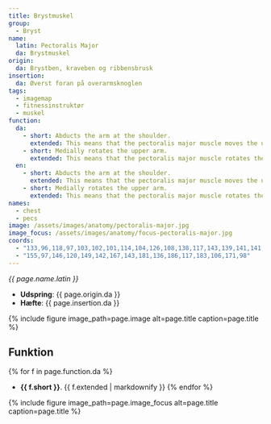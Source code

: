 ```yaml
---
title: Brystmuskel
group:
  - Bryst
name:
  latin: Pectoralis Major
  da: Brystmuskel
origin:
  da: Brystben, kraveben og ribbensbrusk
insertion:
  da: Øverst foran på overarmsknoglen
tags:
  - imagemap
  - fitnessinstruktør
  - muskel
function:
  da:
    - short: Abducts the arm at the shoulder.
      extended: This means that the pectoralis major muscle moves the upper arm away from the vertical midline of the body (i.e. the action of raising your arms to the side).
    - short: Medially rotates the upper arm.
      extended: This means that the pectoralis major muscle rotates the upper arm inward around the axis of the bone (i.e. it rotates the upper arm toward the vertical midline of the body).
  en:
    - short: Abducts the arm at the shoulder.
      extended: This means that the pectoralis major muscle moves the upper arm away from the vertical midline of the body (i.e. the action of raising your arms to the side).
    - short: Medially rotates the upper arm.
      extended: This means that the pectoralis major muscle rotates the upper arm inward around the axis of the bone (i.e. it rotates the upper arm toward the vertical midline of the body).
names:
  - chest
  - pecs
image: /assets/images/anatomy/pectoralis-major.jpg
image_focus: /assets/images/anatomy/focus-pectoralis-major.jpg
coords:
  - "133,96,118,97,103,102,101,114,104,126,108,138,117,143,139,141,141,121"
  - "155,97,146,120,149,142,167,143,181,136,186,117,183,106,171,98"
---
```


_{{ page.name.latin }}_

- **Udspring**: {{ page.origin.da }}
- **Hæfte**: {{ page.insertion.da }}

{% include figure image_path=page.image alt=page.title caption=page.title %}

## Funktion

{% for f in page.function.da %}
- **{{ f.short }}**.
  {{ f.extended | markdownify }}
{% endfor %}

{% include figure image_path=page.image_focus alt=page.title caption=page.title %}
